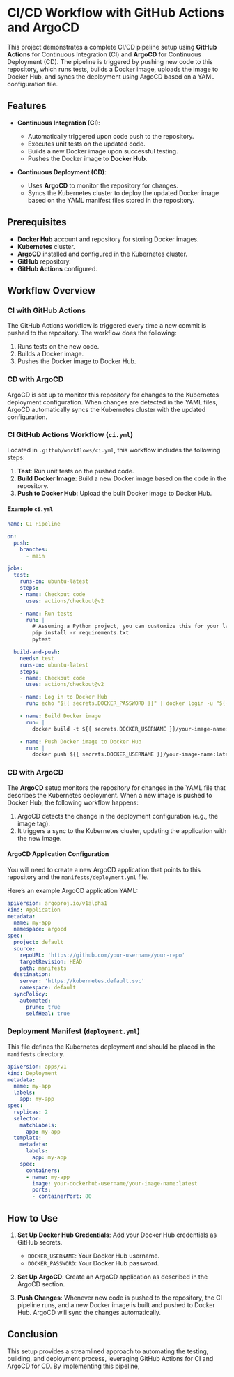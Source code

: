 
# CI/CD Workflow with GitHub Actions and ArgoCD

This project demonstrates a complete CI/CD pipeline setup using **GitHub Actions** for Continuous Integration (CI) and **ArgoCD** for Continuous Deployment (CD). The pipeline is triggered by pushing new code to this repository, which runs tests, builds a Docker image, uploads the image to Docker Hub, and syncs the deployment using ArgoCD based on a YAML configuration file.

## Features

- **Continuous Integration (CI)**: 
  - Automatically triggered upon code push to the repository.
  - Executes unit tests on the updated code.
  - Builds a new Docker image upon successful testing.
  - Pushes the Docker image to **Docker Hub**.

- **Continuous Deployment (CD)**: 
  - Uses **ArgoCD** to monitor the repository for changes.
  - Syncs the Kubernetes cluster to deploy the updated Docker image based on the YAML manifest files stored in the repository.

## Prerequisites

- **Docker Hub** account and repository for storing Docker images.
- **Kubernetes** cluster.
- **ArgoCD** installed and configured in the Kubernetes cluster.
- **GitHub** repository.
- **GitHub Actions** configured.

## Workflow Overview

### CI with GitHub Actions

The GitHub Actions workflow is triggered every time a new commit is pushed to the repository. The workflow does the following:

1. Runs tests on the new code.
2. Builds a Docker image.
3. Pushes the Docker image to Docker Hub.

### CD with ArgoCD

ArgoCD is set up to monitor this repository for changes to the Kubernetes deployment configuration. When changes are detected in the YAML files, ArgoCD automatically syncs the Kubernetes cluster with the updated configuration.



### CI GitHub Actions Workflow (`ci.yml`)

Located in `.github/workflows/ci.yml`, this workflow includes the following steps:

1. **Test**: Run unit tests on the pushed code.
2. **Build Docker Image**: Build a new Docker image based on the code in the repository.
3. **Push to Docker Hub**: Upload the built Docker image to Docker Hub.

#### Example `ci.yml`

```yaml
name: CI Pipeline

on:
  push:
    branches:
      - main

jobs:
  test:
    runs-on: ubuntu-latest
    steps:
    - name: Checkout code
      uses: actions/checkout@v2

    - name: Run tests
      run: |
        # Assuming a Python project, you can customize this for your language
        pip install -r requirements.txt
        pytest

  build-and-push:
    needs: test
    runs-on: ubuntu-latest
    steps:
    - name: Checkout code
      uses: actions/checkout@v2

    - name: Log in to Docker Hub
      run: echo "${{ secrets.DOCKER_PASSWORD }}" | docker login -u "${{ secrets.DOCKER_USERNAME }}" --password-stdin

    - name: Build Docker image
      run: |
        docker build -t ${{ secrets.DOCKER_USERNAME }}/your-image-name:latest .

    - name: Push Docker image to Docker Hub
      run: |
        docker push ${{ secrets.DOCKER_USERNAME }}/your-image-name:latest
```

### CD with ArgoCD

The **ArgoCD** setup monitors the repository for changes in the YAML file that describes the Kubernetes deployment. When a new image is pushed to Docker Hub, the following workflow happens:

1. ArgoCD detects the change in the deployment configuration (e.g., the image tag).
2. It triggers a sync to the Kubernetes cluster, updating the application with the new image.

#### ArgoCD Application Configuration

You will need to create a new ArgoCD application that points to this repository and the `manifests/deployment.yml` file.

Here’s an example ArgoCD application YAML:

```yaml
apiVersion: argoproj.io/v1alpha1
kind: Application
metadata:
  name: my-app
  namespace: argocd
spec:
  project: default
  source:
    repoURL: 'https://github.com/your-username/your-repo'
    targetRevision: HEAD
    path: manifests
  destination:
    server: 'https://kubernetes.default.svc'
    namespace: default
  syncPolicy:
    automated:
      prune: true
      selfHeal: true
```

### Deployment Manifest (`deployment.yml`)

This file defines the Kubernetes deployment and should be placed in the `manifests` directory.

```yaml
apiVersion: apps/v1
kind: Deployment
metadata:
  name: my-app
  labels:
    app: my-app
spec:
  replicas: 2
  selector:
    matchLabels:
      app: my-app
  template:
    metadata:
      labels:
        app: my-app
    spec:
      containers:
      - name: my-app
        image: your-dockerhub-username/your-image-name:latest
        ports:
        - containerPort: 80
```

## How to Use

1. **Set Up Docker Hub Credentials**: Add your Docker Hub credentials as GitHub secrets.
   - `DOCKER_USERNAME`: Your Docker Hub username.
   - `DOCKER_PASSWORD`: Your Docker Hub password.

2. **Set Up ArgoCD**: Create an ArgoCD application as described in the ArgoCD section.

3. **Push Changes**: Whenever new code is pushed to the repository, the CI pipeline runs, and a new Docker image is built and pushed to Docker Hub. ArgoCD will sync the changes automatically.

## Conclusion

This setup provides a streamlined approach to automating the testing, building, and deployment process, leveraging GitHub Actions for CI and ArgoCD for CD. By implementing this pipeline,
